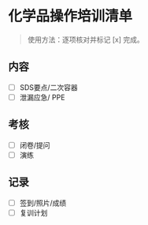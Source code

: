 # 化学品操作培训清单

> 使用方法：逐项核对并标记 [x] 完成。

## 内容

- [ ] SDS要点/二次容器
- [ ] 泄漏应急/ PPE

## 考核

- [ ] 闭卷/提问
- [ ] 演练

## 记录

- [ ] 签到/照片/成绩
- [ ] 复训计划
